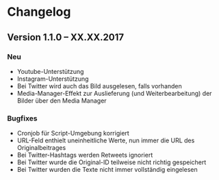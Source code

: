 Changelog
=========

Version 1.1.0 – XX.XX.2017
--------------------------

### Neu

- Youtube-Unterstützung
- Instagram-Unterstützung
- Bei Twitter wird auch das Bild ausgelesen, falls vorhanden
- Media-Manager-Effekt zur Auslieferung (und Weiterbearbeitung) der Bilder über den Media Manager

### Bugfixes

- Cronjob für Script-Umgebung korrigiert
- URL-Feld enthielt uneinheitliche Werte, nun immer die URL des Originalbeitrages
- Bei Twitter-Hashtags werden Retweets ignoriert
- Bei Twitter wurde die Original-ID teilweise nicht richtig gespeichert
- Bei Twitter wurden die Texte nicht immer vollständig eingelesen
